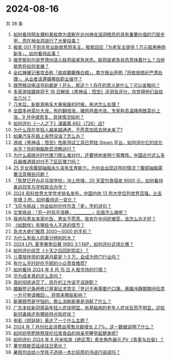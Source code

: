 # 2024-08-16

共 38 条

<!-- BEGIN ZHIHUVIDEO -->
<!-- 最后更新时间 Fri Aug 16 2024 03:03:56 GMT+0800 (China Standard Time) -->
1. [如何看待网友爆料某蚁商为垄断在达州神龙溶洞栖息的具有重要价值的穴胫步甲，而在神龙洞进行了大量投毒？](https://www.zhihu.com/question/664306989)
1. [极氪 001 不到半年出新款惹怒车主，极氪回应「为老车主提供 1 万元抵用券购新车」，如何看待此事？](https://www.zhihu.com/question/664290687)
1. [俄罗斯别尔哥罗德州进入联邦级紧急状态，联邦级紧急状态意味着什么？当地局势将如何发展？](https://www.zhihu.com/question/664359548)
1. [全红婵被记者攻击称「疯疯癫癫像白痴」，南方报业声明「将依规依纪严肃处理」，从业者该遵循哪些职业操守？](https://www.zhihu.com/question/664393809)
1. [既然移动电话号码都是 1 开头，那这个 1 存在的意义是什么？可以省略吗？](https://www.zhihu.com/question/452043891)
1. [多家游戏媒体将于 16 日解锁《黑神话：悟空》评测及评分，你觉得他们会给出几分？](https://www.zhihu.com/question/664179021)
1. [几年后，新能源电车大量报废的时候，电池怎么处理？](https://www.zhihu.com/question/598956599)
1. [全国多地菜价大涨，有的翻倍涨，猪肉鸡蛋也涨，专家称高温降雨致菜价上涨，9 月中或恢复，具体情况如何？](https://www.zhihu.com/question/664364947)
1. [如何评价《一人之下》漫画第 682（726）话?](https://www.zhihu.com/question/664394746)
1. [为什么现在年轻人越来越通透，不愿意加班去拼未来了?](https://www.zhihu.com/question/664355633)
1. [如果汽车在路上突然没油了怎么办？](https://www.zhihu.com/question/663334590)
1. [游戏《黑神话：悟空》性能测试工具已登陆 Steam 平台，如何评价它的优化水平？你的电脑能否流畅运行？](https://www.zhihu.com/question/664176496)
1. [为什么戚继光时代倭刀那么难对付，还要特地发明个鸳鸯阵，中国古代这么多兵器难道就对付不了区区倭刀吗？](https://www.zhihu.com/question/664268307)
1. [25 岁女孩腹部抽脂永久丧失生育能力，为何会出现这样的情况？腹部抽脂需要注意哪些问题？](https://www.zhihu.com/question/664360478)
1. [「陈梦已开办乒乓球学校」冲上热搜，20 天营包食宿收 9000 元，如何看待奥运冠军与学校联合办学？](https://www.zhihu.com/question/664246867)
1. [2024 软科世界大学学术排名发布，中国内地 13 所大学位列世界百强，比去年增 3 所，如何看待这一变化？](https://www.zhihu.com/question/664349032)
1. [飞花令挑战｜你会如何创作包含「星」字的诗句？](https://www.zhihu.com/question/661471017)
1. [文笔挑战：「忍一时风平浪静，_________」后面怎么接呢？](https://www.zhihu.com/question/660023427)
1. [我爸叫男友来家吃饭，男友不愿意，我夹在中间好难受，该怎么办才好？](https://www.zhihu.com/question/664268140)
1. [《如懿传》有哪些令人不适的情节？](https://www.zhihu.com/question/663588971)
1. [急求大佬们推荐 3000～5000 的手机？](https://www.zhihu.com/question/662047128)
1. [为什么有些人的辈分特别的大？](https://www.zhihu.com/question/290276190)
1. [2024 LPL 夏季赛季后赛 WBG 3:1 NIP，如何评价这场比赛？](https://www.zhihu.com/question/664367011)
1. [如何评价综艺《十天之后回到现实》？](https://www.zhihu.com/question/662017749)
1. [儿童陪伴师的普遍月薪是 1-3 万，会成为热门行业吗？](https://www.zhihu.com/question/664246574)
1. [有什么平时好吃不腻的小众零食推荐?](https://www.zhihu.com/question/658558077)
1. [如何看待 2024 年 8 月 15 日 A 股市场的行情？](https://www.zhihu.com/question/664251343)
1. [华为成本真的这么高吗？](https://www.zhihu.com/question/663996508)
1. [真的彻底迷茫了，现在的工作该不该辞职？](https://www.zhihu.com/question/663955951)
1. [婚姻登记条例修订草案征求意见「登记不再需要户口簿、离婚冷静期期间任意一方可申请撤回」，将带来哪些影响？](https://www.zhihu.com/question/664302020)
1. [能量既然是守恒的，那么消耗能量是消耗了什么？](https://www.zhihu.com/question/663662423)
1. [广东本轮新冠感染年轻人症状明显，有基础病的老年人症状反而不明显，这轮新冠毒株还有哪些特点和症状？](https://www.zhihu.com/question/664333152)
1. [电影《抓娃娃》表达了一个什么主题？](https://www.zhihu.com/question/661646782)
1. [2024 年 7 月份社会消费品零售总额增长 2.7%，这一数据说明了什么？](https://www.zhihu.com/question/664339061)
1. [如何劝导肥胖熬夜吃垃圾食品的母亲早睡早起健身呢?](https://www.zhihu.com/question/663271122)
1. [如何评价 2024 年 8 月米哈游《绝区零》青衣角色展示 PV《青童与白叟》？](https://www.zhihu.com/question/663919097)
1. [董宇辉能否延续往日荣光？](https://www.zhihu.com/question/662672660)
1. [暑假你会给小学孩子选择一本比较厚的书进行阅读吗？](https://www.zhihu.com/question/660702584)
<!-- END ZHIHUVIDEO -->
